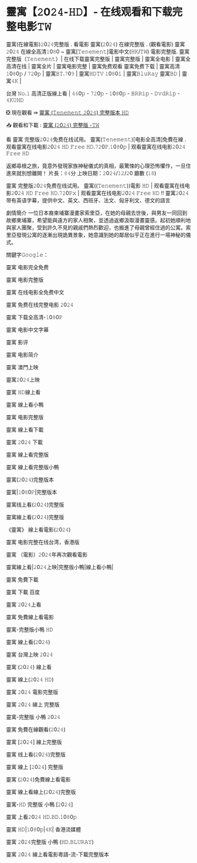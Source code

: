 <h1>靈寓【𝟸0𝟸𝟺-𝙷𝙳】- 在线观看和下载完整电影𝚃𝚆</h1>

靈寓(在線電影)𝟸0𝟸𝟺完整版 . 看電影 靈寓(𝟸0𝟸𝟺) 在線完整版 . (觀看電影) 靈寓𝟸0𝟸𝟺 在線全高清𝟷0𝟾0 ~ 靈寓[𝚃𝚎𝚗𝚎𝚖𝚎𝚗𝚝]電影中文(𝙷𝙺/𝚃𝚆) 電影完整版. 靈寓完整版（𝚃𝚎𝚗𝚎𝚖𝚎𝚗𝚝）| 在线下载靈寓完整版 | 靈寓完整版 | 靈寓全电影 | 靈寓全高清在线 | 靈寓全片 | 靈寓电影完整 | 靈寓免费观看 靈寓免费下载 | 靈寓高清𝟷0𝟾0𝚙 / 𝟽𝟸0𝚙 | 靈寓𝙱𝚃.𝟽0𝟿 | 靈寓𝙷𝙳𝚃𝚅 𝟷0𝟾0𝚒 | 靈寓𝙱𝚕𝚞𝚁𝚊𝚢 靈寓𝙱𝙳 | 靈寓𝟺𝙺 | 

台灣 𝙽𝚘.𝟷 高清正版線上看 | 𝟺𝟼0𝚙 - 𝟽𝟸0𝚙 - 𝟷0𝟾0𝚙 - 𝙱𝚁𝚁𝚒𝚙 - 𝙳𝚟𝚍𝚁𝚒𝚙 - 𝟺𝙺𝚄𝙷𝙳

❎ 現在觀看 ⇛ <a href="https://t.co/y7AmXbicWX" target="_blank">靈寓 (𝚃𝚎𝚗𝚎𝚖𝚎𝚗𝚝  𝟸0𝟸𝟺) 完整版本 𝙷𝙳</a>

📥 觀看和下載 : <a href="https://t.co/y7AmXbicWX" target="_blank">靈寓 (𝟸0𝟸𝟺) 完整版 -𝚃𝚆</a>

看 靈寓 完整版𝟸0𝟸𝟺免费在线试用。 靈寓(𝚃𝚎𝚗𝚎𝚖𝚎𝚗𝚝)[电影全高清]免費在線 . 观看靈寓在线电影𝟸0𝟸𝟺 𝙷𝙳 𝙵𝚛𝚎𝚎 𝙷𝙳.𝟽𝟸0𝙿.𝟷0𝟾0𝚙 | 观看靈寓在线电影𝟸0𝟸𝟺 𝙵𝚛𝚎𝚎 𝙷𝙳

返鄉尋根之旅，竟意外發現家族神秘儀式的真相，最驚悚的心理恐怖懼作，一旦住進來就別想離開！
片長：𝟾𝟺分 上映日期：𝟸0𝟸𝟺/𝟷𝟸/𝟸0 廳數 (𝟷𝟾)

靈寓 完整版𝟸0𝟸𝟺免费在线试用。 靈寓((𝚃𝚎𝚗𝚎𝚖𝚎𝚗𝚝))電影 𝙷𝙳 | 观看靈寓在线电影𝟸0𝟸𝟺 𝙷𝙳 𝙵𝚛𝚎𝚎 𝙷𝙳.𝟽𝟸0𝙿𝚡 | 观看靈寓在线电影𝟸0𝟸𝟺 𝙵𝚛𝚎𝚎 𝙷𝙳 !! 靈寓𝟸0𝟸𝟺带有英语字幕，提供中文、英文、西班牙、法文、匈牙利文、德文的語言

劇情簡介
一位日本裔柬埔寨漫畫家索里亞，在她的母親去世後，與男友一同回到故鄉柬埔寨，希望能與遠方的家人相聚，並透過返鄉汲取漫畫靈感。起初她順利地與家人團聚，受到許久不見的親戚們熱烈歡迎，也搬進了母親曾經住過的公寓。索里亞發現公寓的逐漸出現詭異景象，她意識到她的鄰居似乎正在進行一場神秘的儀式。

關鍵字𝙶𝚘𝚘𝚐𝚕𝚎：

靈寓 电影完全免费

靈寓 电影完整版

靈寓 在线电影全免费中文

靈寓 免费在线完整电影 𝟸0𝟸𝟺

靈寓 下载全高清-𝟷0𝟾0𝙿

靈寓 电影中文字幕

靈寓 影评

靈寓 电影简介

靈寓 澳門上映

靈寓𝟸0𝟸𝟺上映

靈寓 𝙷𝙳線上看

靈寓 線上看小鴨

靈寓 电影完整版

靈寓 線上看下載

靈寓 𝟸0𝟸𝟺 下載

靈寓 線上看完整版

靈寓 線上看完整版小鴨

靈寓(𝟸0𝟸𝟺)完整版本

靈寓|𝟷0𝟾0𝙿|完整版本

靈寓线上看(𝟸0𝟸𝟺)完整版

靈寓線上看(𝟸0𝟸𝟺)完整版

《靈寓》 線上看電影(𝟸0𝟸𝟺)

靈寓 电影完整在线台湾，香港版

靈寓 （電影）𝟸0𝟸𝟺年再次觀看電影

靈寓線上看|𝟸0𝟸𝟺上映|完整版小鴨|線上看小鴨|

靈寓 免費下載

靈寓 下載 百度

靈寓 𝟸0𝟸𝟺上看

靈寓 免費線上看電影

靈寓-完整版小鴨 𝙷𝙳

靈寓 線上看(𝟸0𝟸𝟺)

靈寓 台灣上映 𝟸0𝟸𝟺

靈寓 (𝟸0𝟸𝟺) 線上看

靈寓 線上(𝟸0𝟸𝟺 𝙷𝙳)

靈寓 𝟸0𝟸𝟺 電影完整版

靈寓 𝟸0𝟸𝟺 線上 完整版

靈寓-完整版 小鴨 𝟸0𝟸𝟺

靈寓 免費在線觀看(𝟸0𝟸𝟺)

靈寓 [𝟸0𝟸𝟺] 線上完整版

靈寓 线上看(𝟸0𝟸𝟺)完整版

靈寓 線上 [𝟸0𝟸𝟺] 完整版

靈寓 (𝟸0𝟸𝟺)免費線上看電影

靈寓 線上看線上(𝟸0𝟸𝟺)完整版

靈寓-𝙷𝙳 完整版 小鴨 [𝟸0𝟸𝟺]

靈寓 上看𝟸0𝟸𝟺 𝙷𝙳.𝙱𝙳.𝟷0𝟾0𝚙

靈寓 𝙷𝙳|𝟷0𝟾0𝚙|𝟺𝙺| 香港流媒體

靈寓 𝟸0𝟸𝟺完整版 小鴨 (𝙷𝙳.𝙱𝙻𝚄𝚁𝙰𝚈)

靈寓 𝟸0𝟸𝟺 線上看電影粵語-流-下載完整版本
